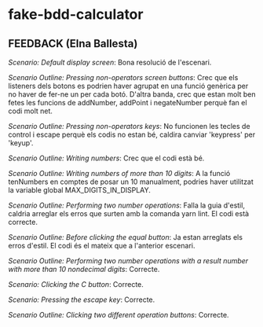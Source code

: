 # fake-bdd-calculator

## FEEDBACK (Elna Ballesta)

*Scenario: Default display screen*: Bona resolució de l'escenari.

*Scenario Outline: Pressing non-operators screen buttons*: Crec que els listeners dels botons es podrien haver agrupat en una funció genèrica per no haver de fer-ne un per cada botó. D'altra banda, crec que estan molt ben fetes les funcions de addNumber, addPoint i negateNumber perquè fan el codi molt net.

*Scenario Outline: Pressing non-operators keys*: No funcionen les tecles de control i escape perquè els codis no estan bé, caldira canviar 'keypress' per 'keyup'. 

*Scenario Outline: Writing numbers*: Crec que el codi està bé.

*Scenario Outline: Writing numbers of more than 10 digits*: A la funció tenNumbers en comptes de posar un 10 manualment, podries haver utilitzat la variable global MAX_DIGITS_IN_DISPLAY.

*Scenario Outline: Performing two number operations*: Falla la guia d'estil, caldria arreglar els erros que surten amb la comanda yarn lint. El codi està correcte.

*Scenario Outline: Before clicking the equal button*: Ja estan arreglats els erros d'estil. El codi és el mateix que a l'anterior escenari.

*Scenario Outline: Performing two number operations with a result number with more than 10 nondecimal digits*: Correcte.

*Scenario: Clicking the C button*: Correcte. 

*Scenario: Pressing the escape key*: Correcte.

*Scenario Outline: Clicking two different operation buttons*: Correcte.